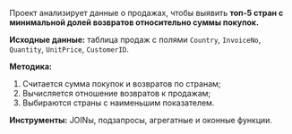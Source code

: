 Проект анализирует данные о продажах, чтобы выявить **топ-5 стран с минимальной долей возвратов относительно суммы покупок.**

**Исходные данные:** таблица продаж с полями `Country`, `InvoiceNo`, `Quantity`, `UnitPrice`, `CustomerID`.

**Методика:**
1. Считается сумма покупок и возвратов по странам;
2. Вычисляется отношение возвратов к продажам;
3. Выбираются страны с наименьшим показателем.

**Инструменты:** JOINы, подзапросы, агрегатные и оконные функции.
